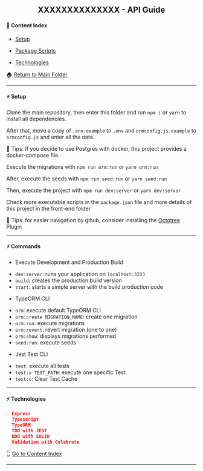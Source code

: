 <h2 align="center">XXXXXXXXXXXXXX - API Guide</h2>

#### :bookmark_tabs: Content Index

- [Setup](#zap-setup)

- [Package Scripts](#zap-package-scripts)

- [Technologies](#zap-technologies)

:house: [Return to Main Folder](https://github.com/lipex360x/XXXXXXXXXXXXXXXXXXXXXXXX)

---

#### :zap: Setup

Clone the main repository, then enter this folder and run `npm i` or `yarn` to install all dependencies.

After that, move a copy of `.env.example` to `.env` and `ormconfig.js.example` to `ormconfig.js` and enter all the data.

📌 Tips: If you decide to use Postgres with docker, this project provides a docker-compose file.

Execute the migrations with `npm run orm:run` or `yarn orm:run`

After, execute the seeds with `npm run seed:run` or `yarn seed:run`

Then, execute the project with `npm run dev:server` or `yarn dev:server`

Check more executable scripts in the `package.json` file and more details of this project in the front-end folder

📌 Tips: for easier navigation by gihub, consider installing the [Octotree](https://chrome.google.com/webstore/detail/octotree-github-code-tree/bkhaagjahfmjljalopjnoealnfndnagc) Plugin

---

#### :zap: Commands

* Execute Development and Production Build

- `dev:server`: runs your application on `localhost:3333`
- `build`: creates the production build version
- `start`: starts a simple server with the build production code

* TypeORM CLI 

- `orm`: execute default TypeORM CLI
- `orm:create MIGRATION_NAME`: create one migration
- `orm:run`: execute migrations
- `orm:revert`: revert migration (one to one)
- `orm:show`: displays migrations performed
- `seed:run`: execute seeds

* Jest Test CLI

- `test`: execute all tests
- `test:v TEST_PATH`: execute one specific Test
- `test:c`: Clear Test Cache

---

#### :zap: Technologies

```json
  Express
  Typescript
  TypeORM
  TDD with JEST
  DDD with SOLID
  Validation with Celebrate
```

:point_up_2: [Go to Content Index](#bookmark_tabs-content-index)

---
